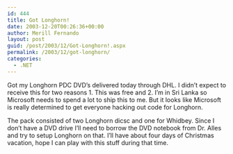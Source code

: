 ```yaml
---
id: 444
title: Got Longhorn!
date: 2003-12-20T00:26:36+00:00
author: Merill Fernando
layout: post
guid: /post/2003/12/Got-Longhorn!.aspx
permalink: /2003/12/got-longhorn/
categories:
  - .NET
---
```

<body xmlns="http://www.w3.org/1999/xhtml">
    <div class="Section1">
        <p>
            Got my Longhorn PDC DVD’s delivered today through DHL. I didn’t expect to receive
            this for two reasons 1. This was free and 2. I’m in Sri Lanka so Microsoft needs to
            spend a lot to ship this to me. But it looks like Microsoft is really determined to
            get everyone hacking out code for Longhorn.
        </p>
        <p>
            The pack consisted of two Longhorn <span class="SpellE">dicsc</span> and one for Whidbey.
            Since I don’t have a DVD drive I’ll need to borrow the DVD notebook from Dr. Alles
            and try to setup Longhorn on that. I’ll have about four days of Christmas vacation,
            hope I can play with this stuff during that time.
        </p>
    </div>
</body>